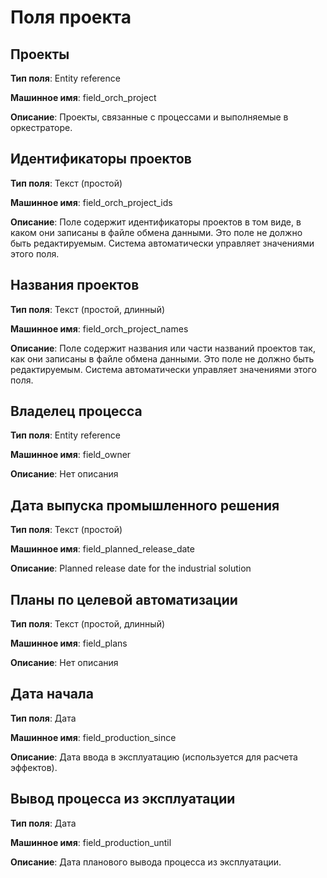 # Поля проекта

## Проекты

**Тип поля**: Entity reference

**Машинное имя**: field_orch_project

**Описание**: Проекты, связанные с процессами и выполняемые в оркестраторе.

## Идентификаторы проектов

**Тип поля**: Текст (простой)

**Машинное имя**: field_orch_project_ids

**Описание**: Поле содержит идентификаторы проектов в том виде, в каком они записаны в файле обмена данными. Это поле не должно быть редактируемым. Система автоматически управляет значениями этого поля.

## Названия проектов

**Тип поля**: Текст (простой, длинный)

**Машинное имя**: field_orch_project_names

**Описание**: Поле содержит названия или части названий проектов так, как они записаны в файле обмена данными. Это поле не должно быть редактируемым. Система автоматически управляет значениями этого поля.

## Владелец процесса

**Тип поля**: Entity reference

**Машинное имя**: field_owner

**Описание**: Нет описания

## Дата выпуска промышленного решения

**Тип поля**: Текст (простой)

**Машинное имя**: field_planned_release_date

**Описание**: Planned release date for the industrial solution

## Планы по целевой автоматизации

**Тип поля**: Текст (простой, длинный)

**Машинное имя**: field_plans

**Описание**: Нет описания

## Дата начала

**Тип поля**: Дата

**Машинное имя**: field_production_since

**Описание**: Дата ввода в эксплуатацию (используется для расчета эффектов).

## Вывод процесса из эксплуатации

**Тип поля**: Дата

**Машинное имя**: field_production_until

**Описание**: Дата планового вывода процесса из эксплуатации.
